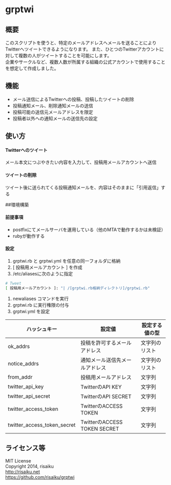 grptwi
======

## 概要
このスクリプトを使うと、特定のメールアドレスへメールを送ることによりTwitterへツイートできるようになります。
また、ひとつのTwitterアカウントに対して複数の人がツイートすることを可能にします。  
企業やサークルなど、複数人数が所属する組織の公式アカウントで使用することを想定して作成しました。

## 機能
* メール送信によるTwitterへの投稿、投稿したツイートの削除
* 投稿通知メール、削除通知メールの送信
* 投稿可能の送信元メールアドレスを限定
* 投稿者以外への通知メールの送信先の設定

## 使い方
#### Twitterへのツイート
メール本文につぶやきたい内容を入力して、投稿用メールアカウントへ送信

#### ツイートの削除
ツイート後に送られてくる投稿通知メールを、内容はそのままに「引用返信」する

##環境構築
#### 前提事項
* postfixにてメールサーバを運用している（他のMTAで動作するかは未検証）
* rubyが動作する

#### 設定
1. grptwi.rb と grptwi.yml を任意の同一フォルダに格納
1. [ 投稿用メールアカウント ] を作成
1. /etc/aliasesに次のように指定

  ```sh
  # Tweet
  [ 投稿用メールアカウント ]: "| /[grptwi.rb格納ディレクトリ]/grptwi.rb"
  ```
1. newaliases コマンドを実行
1. grptwi.rb に実行権限の付与
1. grptwi.yml を設定

  | ハッシュキー | 設定値 | 設定する値の型 |
  | --- | --- | --- |
  | ok\_addrs | 投稿を許可するメールアドレス | 文字列のリスト |
  | notice\_addrs | 通知メール送信先メールアドレス | 文字列のリスト |
  | from\_addr | 投稿用メールアドレス | 文字列 |
  | twitter\_api\_key | TwitterのAPI KEY | 文字列 |
  | twitter\_api\_secret | TwitterのAPI SECRET | 文字列 |
  | twitter\_access\_token | TwitterのACCESS TOKEN | 文字列 |
  | twitter\_access\_token\_secret | TwitterのACCESS TOKEN SECRET | 文字列 |

## ライセンス等
MIT License  
Copyright 2014, risaiku  
http://risaiku.net  
https://github.com/risaiku/grptwi

